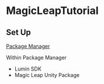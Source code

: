 # MagicLeapTutorial

## Set Up 

[Package Manager](https://creator.magicleap.com/downloads/lumin-sdk/overview)

Within Package Manager

- Lumin SDK
- Magic Leap Unity Package
